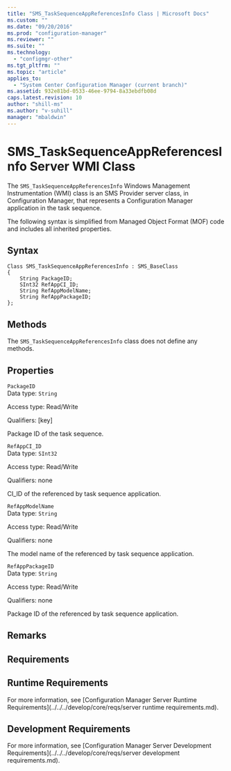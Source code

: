 ```yaml
---
title: "SMS_TaskSequenceAppReferencesInfo Class | Microsoft Docs"
ms.custom: ""
ms.date: "09/20/2016"
ms.prod: "configuration-manager"
ms.reviewer: ""
ms.suite: ""
ms.technology:
  - "configmgr-other"
ms.tgt_pltfrm: ""
ms.topic: "article"
applies_to:
  - "System Center Configuration Manager (current branch)"
ms.assetid: 932e81bd-0533-46ee-9794-8a33ebdfb08d
caps.latest.revision: 10
author: "shill-ms"
ms.author: "v-suhill"
manager: "mbaldwin"
---
```

# SMS_TaskSequenceAppReferencesInfo Server WMI Class
The `SMS_TaskSequenceAppReferencesInfo` Windows Management Instrumentation (WMI) class is an SMS Provider server class, in Configuration Manager, that represents a Configuration Manager application in the task sequence.  

 The following syntax is simplified from Managed Object Format (MOF) code and includes all inherited properties.  

## Syntax  

```  
Class SMS_TaskSequenceAppReferencesInfo : SMS_BaseClass  
{  
    String PackageID;  
    SInt32 RefAppCI_ID;  
    String RefAppModelName;  
    String RefAppPackageID;  
};  
```  

## Methods  
 The `SMS_TaskSequenceAppReferencesInfo` class does not define any methods.  

## Properties  
 `PackageID`  
 Data type: `String`  

 Access type: Read/Write  

 Qualifiers: [key]  

 Package ID of the task sequence.  

 `RefAppCI_ID`  
 Data type: `SInt32`  

 Access type: Read/Write  

 Qualifiers: none  

 CI_ID of the referenced by task sequence application.  

 `RefAppModelName`  
 Data type: `String`  

 Access type: Read/Write  

 Qualifiers: none  

 The model name of the referenced by task sequence application.  

 `RefAppPackageID`  
 Data type: `String`  

 Access type: Read/Write  

 Qualifiers: none  

 Package ID of the referenced by task sequence application.  

## Remarks  

## Requirements  

## Runtime Requirements  
 For more information, see [Configuration Manager Server Runtime Requirements](../../../develop/core/reqs/server runtime requirements.md).  

## Development Requirements  
 For more information, see [Configuration Manager Server Development Requirements](../../../develop/core/reqs/server development requirements.md).
